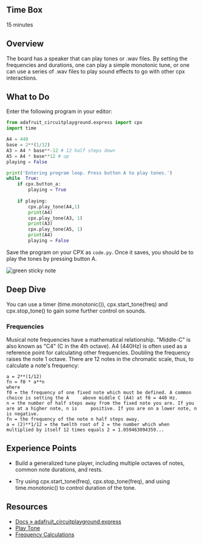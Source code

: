 
## Time Box

15 minutes


## Overview

The board has a speaker that can play tones or .wav files.  By setting the frequencies and durations, one can play a simple monotonic tune, or one can use a series of .wav files to play sound effects to go with other cpx interactions.

## What to Do

Enter the following program in your editor:

```python
from adafruit_circuitplayground.express import cpx
import time

A4 = 440
base = 2**(1/12)
A3 = A4 * base**-12 # 12 half steps down
A5 = A4 * base**12 # up
playing = False

print('Entering program loop. Press button A to play tones.')
while  True:
    if cpx.button_a:
        playing = True
    
    if playing:
        cpx.play_tone(A4,1)
        print(A4)
        cpx.play_tone(A3, 1)
        print(A3)
        cpx.play_tone(A5, 1)
        print(A4)
        playing = False
```

Save the program on your CPX as `code.py`. Once it saves, you should be to play the tones by pressing button A.

![green sticky note](images/sticky-note-green.png)


## Deep Dive

You can use a timer (time.monotonic()), cpx.start_tone(freq) and cpx.stop_tone() to gain some further control on sounds.

### Frequencies
Musical note frequencies have a mathematical relationship.  "Middle-C" is also known as "C4" (C in the 4th octave).  A4 (440Hz) is often used as a reference point for calculating other frequencies. Doubling the frequency raises the note 1 octave.  There are 12 notes in the chromatic scale, thus, to calculate a note's frequency:

    a = 2**(1/12)
    fn = f0 * a**n 
    where
    f0 = the frequency of one fixed note which must be defined. A common choice is setting the A     above middle C (A4) at f0 = 440 Hz.
    n = the number of half steps away from the fixed note you are. If you are at a higher note, n is     positive. If you are on a lower note, n is negative.
    fn = the frequency of the note n half steps away.
    a = (2)**1/12 = the twelth root of 2 = the number which when multiplied by itself 12 times equals 2 = 1.059463094359... 


## Experience Points

* Build a generalized tune player, including multiple octaves of notes, common note durations, and rests.

* Try using cpx.start_tone(freq), cpx.stop_tone(freq), and using time.monotonic() to control duration of the tone. 

## Resources

* [Docs » adafruit_circuitplayground.express](https://circuitpython.readthedocs.io/projects/circuitplayground/en/latest/api.html)
* [Play Tone](https://circuitpython.readthedocs.io/projects/circuitplayground/en/latest/_modules/adafruit_circuitplayground/express.html#Express.play_tone)
* [Frequency Calculations](https://pages.mtu.edu/~suits/NoteFreqCalcs.html)


